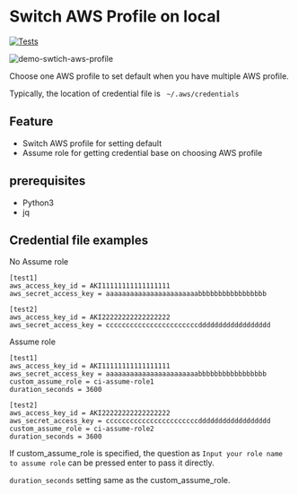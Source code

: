 # Switch AWS Profile on local

[![Tests](https://github.com/kimisme9386/cli-switch-aws-profile/actions/workflows/tests.yml/badge.svg)](https://github.com/kimisme9386/cli-switch-aws-profile/actions/workflows/tests.yml)

![demo-swtich-aws-profile](https://user-images.githubusercontent.com/7465652/125384155-0ebbff80-e3cb-11eb-893d-4bae4d252663.gif)

Choose one AWS profile to set default when you have multiple AWS profile.

Typically, the location of credential file is ` ~/.aws/credentials`

## Feature

- Switch AWS profile for setting default
- Assume role for getting credential base on choosing AWS profile

## prerequisites

- Python3
- jq

## Credential file examples

No Assume role

```
[test1]
aws_access_key_id = AKI11111111111111111
aws_secret_access_key = aaaaaaaaaaaaaaaaaaaaaaabbbbbbbbbbbbbbbbb

[test2]
aws_access_key_id = AKI22222222222222222
aws_secret_access_key = cccccccccccccccccccccccdddddddddddddddddd
```

Assume role

```
[test1]
aws_access_key_id = AKI11111111111111111
aws_secret_access_key = aaaaaaaaaaaaaaaaaaaaaaabbbbbbbbbbbbbbbbb
custom_assume_role = ci-assume-role1
duration_seconds = 3600

[test2]
aws_access_key_id = AKI22222222222222222
aws_secret_access_key = cccccccccccccccccccccccdddddddddddddddddd
custom_assume_role = ci-assume-role2
duration_seconds = 3600
```

If custom_assume_role is specified, the question as `Input your role name to assume role` can be pressed enter to pass it directly.

`duration_seconds` setting same as the custom_assume_role.
